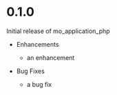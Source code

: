 # 0.1.0

Initial release of mo_application_php

* Enhancements
  * an enhancement

* Bug Fixes
  * a bug fix
